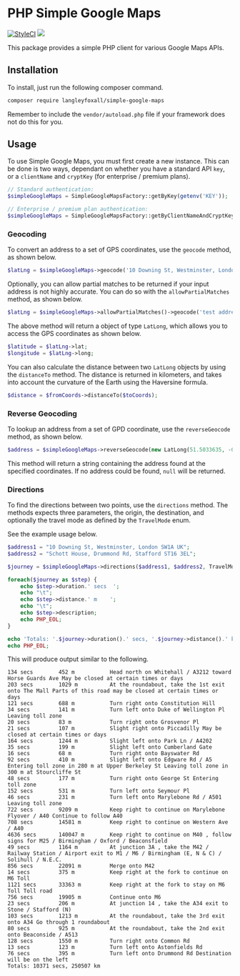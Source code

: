# PHP Simple Google Maps

[![StyleCI](https://github.styleci.io/repos/159809368/shield?branch=master)](https://github.styleci.io/repos/159809368)
[![](https://img.shields.io/packagist/dt/langleyfoxall/simple-google-maps.svg)](https://packagist.org/packages/langleyfoxall/simple-google-maps/stats)

This package provides a simple PHP client for various Google Maps APIs.

## Installation
To install, just run the following composer command.

```bash
composer require langleyfoxall/simple-google-maps
```

Remember to include the `vendor/autoload.php` file if your framework does not do this for you.

## Usage

To use Simple Google Maps, you must first create a new instance. This can be done is two ways,
dependant on whether you have a standard API `key`, or a `clientName` and `cryptKey` (for enterprise
/ premium plans).

```php
// Standard authentication:
$simpleGoogleMaps = SimpleGoogleMapsFactory::getByKey(getenv('KEY'));

// Enterprise / premium plan authentication:
$simpleGoogleMaps = SimpleGoogleMapsFactory::getByClientNameAndCryptKey(getenv('CLIENT_NAME'), getenv('CRYPT_KEY'));
```

### Geocoding

To convert an address to a set of GPS coordinates, use the `geocode` method, as shown below.

```php
$latLng = $simpleGoogleMaps->geocode('10 Downing St, Westminster, London SW1A UK');
```

Optionally, you can allow partial matches to be returned if your input address is not highly accurate. 
You can do so with the `allowPartialMatches` method, as shown below.

```php
$latLng = $simpleGoogleMaps->allowPartialMatches()->geocode('test address');
```

The above method will return a object of type `LatLong`, which allows you to access the GPS coordinates as
shown below.

```php
$latitude = $latLng->lat;
$longitude = $latLng->long;
``` 

You can also calculate the distance between two `LatLong` objects by using the `distanceTo` method. The
distance is returned in kilometers, and takes into account the curvature of the Earth using the Haversine
formula.

```php
$distance = $fromCoords->distanceTo($toCoords);
```

### Reverse Geocoding

To lookup an address from a set of GPD coordinate, use the `reverseGeocode` method, as shown below.

```php
$address = $simpleGoogleMaps->reverseGeocode(new LatLong(51.5033635, -0.1276248));
```

This method will return a string containing the address found at the specified coordinates. If no address
could be found, `null` will be returned.

### Directions

To find the directions between two points, use the `directions` method. The methods expects
three parameters, the origin, the destination, and optionally the travel mode as defined by the
`TravelMode` enum.

See the example usage below.

```php
$address1 = "10 Downing St, Westminster, London SW1A UK";
$address2 = "Schott House, Drummond Rd, Stafford ST16 3EL";

$journey = $simpleGoogleMaps->directions($address1, $address2, TravelMode::DRIVING);

foreach($journey as $step) {
    echo $step->duration.' secs  ';
    echo "\t";
    echo $step->distance.' m    ';
    echo "\t";
    echo $step->description;
    echo PHP_EOL;
}

echo 'Totals: '.$journey->duration().' secs, '.$journey->distance().' km';
echo PHP_EOL;
```

This will produce output similar to the following.

```
134 secs        452 m           Head north on Whitehall / A3212 toward Horse Guards Ave May be closed at certain times or days 
203 secs        1029 m          At the roundabout, take the 1st exit onto The Mall Parts of this road may be closed at certain times or days 
121 secs        688 m           Turn right onto Constitution Hill 
34 secs         141 m           Turn left onto Duke of Wellington Pl Leaving toll zone 
20 secs         83 m            Turn right onto Grosvenor Pl 
21 secs         107 m           Slight right onto Piccadilly May be closed at certain times or days 
164 secs        1244 m          Slight left onto Park Ln / A4202 
35 secs         199 m           Slight left onto Cumberland Gate 
16 secs         68 m            Turn right onto Bayswater Rd 
92 secs         410 m           Slight left onto Edgware Rd / A5 Entering toll zone in 280 m at Upper Berkeley St Leaving toll zone in 300 m at Stourcliffe St 
48 secs         177 m           Turn right onto George St Entering toll zone 
152 secs        531 m           Turn left onto Seymour Pl 
46 secs         231 m           Turn left onto Marylebone Rd / A501 Leaving toll zone 
722 secs        9209 m          Keep right to continue on Marylebone Flyover / A40 Continue to follow A40 
708 secs        14581 m         Keep right to continue on Western Ave / A40 
4636 secs       140047 m        Keep right to continue on M40 , follow signs for M25 / Birmingham / Oxford / Beaconsfield 
49 secs         1164 m          At junction 3A , take the M42 / Railway Station / Airport exit to M1 / M6 / Birmingham (E, N & C) / Solihull / N.E.C. 
856 secs        22091 m         Merge onto M42 
14 secs         375 m           Keep right at the fork to continue on M6 Toll 
1121 secs       33363 m         Keep right at the fork to stay on M6 Toll Toll road 
756 secs        19905 m         Continue onto M6 
23 secs         206 m           At junction 14 , take the A34 exit to Stone / Stafford (N) 
103 secs        1213 m          At the roundabout, take the 3rd exit onto A34 Go through 1 roundabout 
80 secs         925 m           At the roundabout, take the 2nd exit onto Beaconside / A513 
128 secs        1550 m          Turn right onto Common Rd 
13 secs         123 m           Turn left onto Astonfields Rd 
76 secs         395 m           Turn left onto Drummond Rd Destination will be on the left 
Totals: 10371 secs, 250507 km
```

